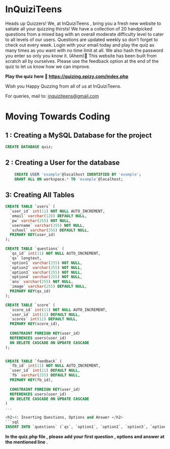 # InQuiziTeens

Heads up Quizzers! 
We, at InQuiziTeens , bring you a fresh new website to satiate all your quizzing thirsts! We have a collection of 20 handpicked questions from a mixed bag with an overall moderate difficulty level to cater to all levels of our users.  Questions are updated weekly so don’t forget to check out every week. Login with your email today and play the quiz as many times as you want with no time limit at all.  We also hash the password you enter so only you know it. (Ahem)🌚
This website has been built from scratch all by ourselves. Please use the feedback option at the end of the quiz to let us know how we can improve. 

<b>Play the quiz here 🔽
https://quizing.epizy.com/index.php</b>

Wish you Happy Quzzing from all of us at InQuiziTeens.

For queries, mail to: inquiziteens@gmail.com



<h1>Moving Towards Coding</h1>

<h2>1 : Creating a MySQL Database for the project </h2> 

```sql
CREATE DATABASE quiz;
```
<h2>2 : Creating a User for the  database</h2>

```sql
    CREATE USER 'example'@localhost IDENTIFIED BY 'example';
    GRANT ALL ON workspace.* TO 'example'@localhost;
```
<h2>3: Creating All Tables</h2>

```sql
CREATE TABLE `users` (
  `user_id` int(11) NOT NULL AUTO_INCREMENT,
  `email` varchar(128) DEFAULT NULL,
  `pw` varchar(255) NOT NULL,
  `username` varchar(255) NOT NULL,
  `school` varchar(255) DEFAULT NULL,
  PRIMARY KEY(user_id)
);

CREATE TABLE `questions` (
  `qs_id` int(11) NOT NULL AUTO_INCREMENT,
  `qs` longtext,
  `option1` varchar(255) NOT NULL,
  `option2` varchar(255) NOT NULL,
  `option3` varchar(255) NOT NULL,
  `option4` varchar(255) NOT NULL,
  `ans` varchar(255) NOT NULL,
  `image` varchar(255) DEFAULT NULL,
  PRIMARY KEY(qs_id)
);

CREATE TABLE `score` (
  `score_id` int(11) NOT NULL AUTO_INCREMENT,
  `user_id` int(11) DEFAULT NULL,
  `scores` int(11) DEFAULT NULL,
  PRIMARY KEY(score_id),
  
  CONSTRAINT FOREIGN KEY(user_id)
  REFERENCES users(user_id)
  ON DELETE CASCADE ON UPDATE CASCADE
);


CREATE TABLE `feedback` (
  `fb_id` int(11) NOT NULL AUTO_INCREMENT,
  `user_id` int(11) DEFAULT NULL,
  `fb` varchar(255) DEFAULT NULL,
  PRIMARY KEY(fb_id),
  
  CONSTRAINT FOREIGN KEY(user_id)
  REFERENCES users(user_id)
  ON DELETE CASCADE ON UPDATE CASCADE
)
...

<h2>4: Inserting Questions, Options and Answer </h2>
```sql
INSERT INTO `questions` (`qs`, `option1`, `option2`, `option3`, `option4`, `ans`, `image`) VALUES ('YOUR QS 1','OPTION 1','OPTION 2','OPTION3',' OPTION4 ','ANSWER','IMAGE_URL');
```

<b> In the quiz.php file , please add your first question , options and answer at the mentioned line .</b>
